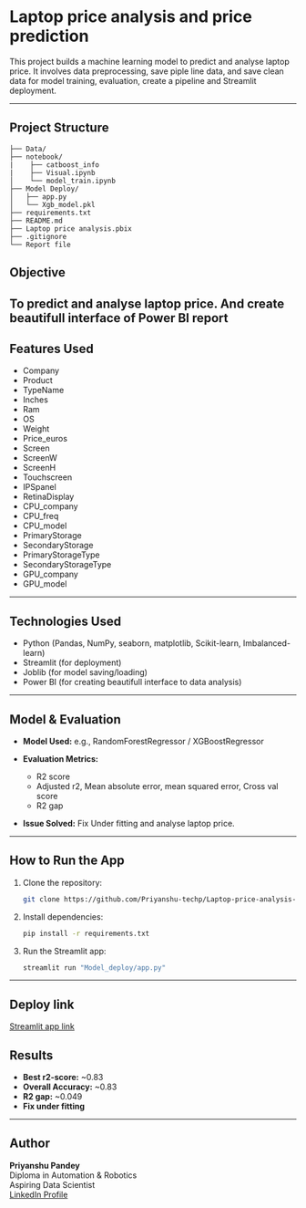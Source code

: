# Laptop price analysis and price prediction
This project builds a machine learning model to predict and analyse laptop price. It involves data preprocessing, save piple line data, and save clean data for model training, evaluation, create a pipeline and Streamlit deployment.

---
## Project Structure

```
├── Data/                  
├── notebook/  
|    ├── catboost_info
|    ├── Visual.ipynb          
│    └── model_train.ipynb       
├── Model Deploy/
│   ├── app.py              
│   └── Xgb_model.pkl           
├── requirements.txt          
├── README.md   
├── Laptop price analysis.pbix        
├── .gitignore 
└── Report file
```

## Objective

To predict and analyse laptop price.
And create beautifull interface of Power BI report
---

## Features Used

- Company 
- Product	 
- TypeName	 
- Inches	 
- Ram	 
- OS	 
- Weight	 
- Price_euros	 
- Screen	 
- ScreenW	 
- ScreenH	 
- Touchscreen	 
- IPSpanel	 
- RetinaDisplay	
- CPU_company	  
- CPU_freq	 
- CPU_model	
- PrimaryStorage    
- SecondaryStorage    
- PrimaryStorageType    
- SecondaryStorageType    
- GPU_company   
- GPU_model    
---

##  Technologies Used

- Python (Pandas, NumPy, seaborn, matplotlib, Scikit-learn, Imbalanced-learn)
- Streamlit (for deployment)
- Joblib (for model saving/loading)
- Power BI (for creating beautifull interface to data analysis)

---

## Model & Evaluation

- **Model Used:** e.g., RandomForestRegressor / XGBoostRegressor
- **Evaluation Metrics:**
  - R2 score 
  - Adjusted r2, Mean absolute error, mean squared error, Cross val score
  - R2 gap

- **Issue Solved:** Fix Under fitting and analyse laptop price.

---

## How to Run the App

1. Clone the repository:
   ```bash
   git clone https://github.com/Priyanshu-techp/Laptop-price-analysis-and-price-prediction.git
   ```

2. Install dependencies:
   ```bash
   pip install -r requirements.txt
   ```

4. Run the Streamlit app:
   ```bash
   streamlit run "Model_deploy/app.py"
   ```
---

## Deploy link
[Streamlit app link](https://laptop-price-prediction-mod.streamlit.app/)

## Results

- **Best r2-score:** ~0.83  
- **Overall Accuracy:** ~0.83
- **R2 gap:** ~0.049  
- **Fix under fitting**

---

## Author

**Priyanshu Pandey**  
Diploma in Automation & Robotics  
Aspiring Data Scientist  
[LinkedIn Profile](https://www.linkedin.com/in/priyanshu-pandey-672767320)

